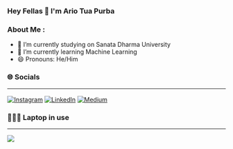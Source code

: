 ### Hey Fellas 👋 I'm Ario Tua Purba

### About Me :

- 🔭 I’m currently studying on Sanata Dharma University
- 🌱 I’m currently learning Machine Learning
- 😄 Pronouns: He/Him

### 🌐 Socials <hr>
[![Instagram](https://img.shields.io/badge/Instagram-E4405F?style=for-the-badge&logo=instagram&logoColor=white)](https://instagram.com/ario.purba) [![LinkedIn](https://img.shields.io/badge/LinkedIn-0077B5?style=for-the-badge&logo=linkedin&logoColor=white)](https://www.linkedin.com/in/ario-tua-purba-606097148) [![Medium](https://img.shields.io/badge/Medium-12100E?style=for-the-badge&logo=medium&logoColor=white)](https://medium.com/@ariopurba37)

### 👨🏻‍💻 Laptop in use
<hr>
<img src="https://www.lenovo.com/medias/thinkpad-icon.png?context=bWFzdGVyfHJvb3R8MTk4NHxpbWFnZS9wbmd8aDgyL2g0My85MzkxMzgxODA3MTM0LnBuZ3w3M2E3MWQzMGNjZTFjOWQ2MTFkOTRmZTM0OTFhMzM1MTRlYjRjYjc0ZDcyOWUzZTM3ZTRiZmU2ODU0OTMwYTZk)"/> 
